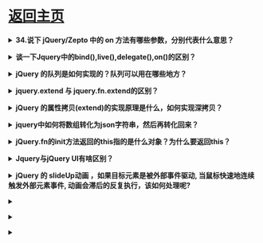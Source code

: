 # [返回主页](../../README.md)

<b><details><summary>34.说下 jQuery/Zepto 中的 on 方法有哪些参数，分别代表什么意思？</summary></b>

</details>

<b><details><summary>谈一下Jquery中的bind(),live(),delegate(),on()的区别？</summary></b>

</details>

<b><details><summary>jQuery 的队列是如何实现的？队列可以用在哪些地方？</summary></b>

</details>

<b><details><summary>jquery.extend 与 jquery.fn.extend的区别？</summary></b>

</details>

<b><details><summary>jQuery 的属性拷贝(extend)的实现原理是什么，如何实现深拷贝？</summary></b>

</details>

<b><details><summary>jquery中如何将数组转化为json字符串，然后再转化回来？</summary></b>

</details>

<b><details><summary>jQuery.fn的init方法返回的this指的是什么对象？为什么要返回this？</summary></b>

</details>

<b><details><summary>Jquery与jQuery UI有啥区别？</summary></b>

</details>

<b><details><summary>jQuery 的 slideUp动画 ，如果目标元素是被外部事件驱动, 当鼠标快速地连续触发外部元素事件, 动画会滞后的反复执行，该如何处理呢?</summary></b>

</details>

<b><details><summary></summary></b>

</details>

<b><details><summary></summary></b>

</details>

<b><details><summary></summary></b>

</details>